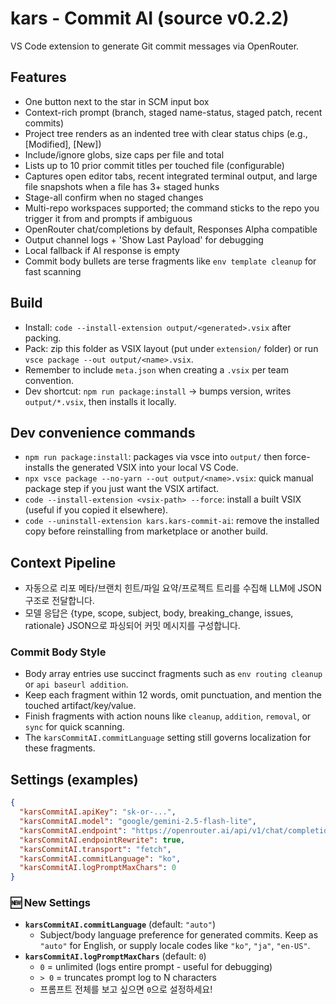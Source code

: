 # kars - Commit AI (source v0.2.2)

VS Code extension to generate Git commit messages via OpenRouter.

## Features
- One button next to the star in SCM input box
- Context-rich prompt (branch, staged name-status, staged patch, recent commits)
- Project tree renders as an indented tree with clear status chips (e.g., [Modified], [New])
- Include/ignore globs, size caps per file and total
- Lists up to 10 prior commit titles per touched file (configurable)
- Captures open editor tabs, recent integrated terminal output, and large file snapshots when a file has 3+ staged hunks
- Stage-all confirm when no staged changes
- Multi-repo workspaces supported; the command sticks to the repo you trigger it from and prompts if ambiguous
- OpenRouter chat/completions by default, Responses Alpha compatible
- Output channel logs + 'Show Last Payload' for debugging
- Local fallback if AI response is empty
- Commit body bullets are terse fragments like `env template cleanup` for fast scanning

## Build
- Install: `code --install-extension output/<generated>.vsix` after packing.
- Pack: zip this folder as VSIX layout (put under `extension/` folder) or run `vsce package --out output/<name>.vsix`.
- Remember to include `meta.json` when creating a `.vsix` per team convention.
- Dev shortcut: `npm run package:install` → bumps version, writes `output/*.vsix`, then installs it locally.

## Dev convenience commands
- `npm run package:install`: packages via vsce into `output/` then force-installs the generated VSIX into your local VS Code.
- `npx vsce package --no-yarn --out output/<name>.vsix`: quick manual package step if you just want the VSIX artifact.
- `code --install-extension <vsix-path> --force`: install a built VSIX (useful if you copied it elsewhere).
- `code --uninstall-extension kars.kars-commit-ai`: remove the installed copy before reinstalling from marketplace or another build.

## Context Pipeline
- 자동으로 리포 메타/브랜치 힌트/파일 요약/프로젝트 트리를 수집해 LLM에 JSON 구조로 전달합니다.
- 모델 응답은 {type, scope, subject, body, breaking_change, issues, rationale} JSON으로 파싱되어 커밋 메시지를 구성합니다.

### Commit Body Style
- Body array entries use succinct fragments such as `env routing cleanup` or `api baseurl addition`.
- Keep each fragment within 12 words, omit punctuation, and mention the touched artifact/key/value.
- Finish fragments with action nouns like `cleanup`, `addition`, `removal`, or `sync` for quick scanning.
- The `karsCommitAI.commitLanguage` setting still governs localization for these fragments.

## Settings (examples)
```json
{
  "karsCommitAI.apiKey": "sk-or-...",
  "karsCommitAI.model": "google/gemini-2.5-flash-lite",
  "karsCommitAI.endpoint": "https://openrouter.ai/api/v1/chat/completions",
  "karsCommitAI.endpointRewrite": true,
  "karsCommitAI.transport": "fetch",
  "karsCommitAI.commitLanguage": "ko",
  "karsCommitAI.logPromptMaxChars": 0
}
```

### 🆕 New Settings
- **`karsCommitAI.commitLanguage`** (default: `"auto"`)
  - Subject/body language preference for generated commits. Keep as `"auto"` for English, or supply locale codes like `"ko"`, `"ja"`, `"en-US"`.
- **`karsCommitAI.logPromptMaxChars`** (default: `0`)
  - `0` = unlimited (logs entire prompt - useful for debugging)
  - `> 0` = truncates prompt log to N characters
  - 프롬프트 전체를 보고 싶으면 `0`으로 설정하세요!
